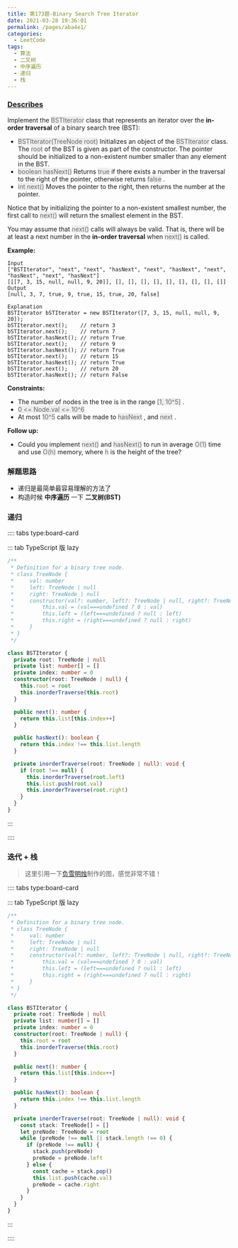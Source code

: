 ```yaml
---
title: 第173题-Binary Search Tree Iterator
date: 2021-03-28 19:36:01
permalink: /pages/aba4e1/
categories:
  - LeetCode
tags:
  - 算法
  - 二叉树
  - 中序遍历
  - 递归
  - 栈
---
```


### [Describes](https://leetcode-cn.com/problems/binary-search-tree-iterator/)

Implement the <span style="background: #eee; color: #666;">BSTIterator</span> class that represents an iterator over the **in-order traversal** of a binary search tree (BST):

- <span style="background: #eee; color: #666;">BSTIterator(TreeNode root)</span> Initializes an object of the <span style="background: #eee; color: #666;">BSTIterator</span> class. The <span style="background: #eee; color: #666;">root</span> of the BST is given as part of the constructor. The pointer should be initialized to a non-existent number smaller than any element in the BST.
- <span style="background: #eee; color: #666;">boolean hasNext()</span> Returns <span style="background: #eee; color: #666;">true</span> if there exists a number in the traversal to the right of the pointer, otherwise returns <span style="background: #eee; color: #666;">false</span> .
- <span style="background: #eee; color: #666;">int next()</span> Moves the pointer to the right, then returns the number at the pointer.

Notice that by initializing the pointer to a non-existent smallest number, the first call to <span style="background: #eee; color: #666;">next()</span> will return the smallest element in the BST.

You may assume that <span style="background: #eee; color: #666;">next()</span> calls will always be valid. That is, there will be at least a next number in the **in-order traversal** when <span style="background: #eee; color: #666;">next()</span> is called.

<!-- more -->

**Example:**

```
Input
["BSTIterator", "next", "next", "hasNext", "next", "hasNext", "next", "hasNext", "next", "hasNext"]
[[[7, 3, 15, null, null, 9, 20]], [], [], [], [], [], [], [], [], []]
Output
[null, 3, 7, true, 9, true, 15, true, 20, false]

Explanation
BSTIterator bSTIterator = new BSTIterator([7, 3, 15, null, null, 9, 20]);
bSTIterator.next();    // return 3
bSTIterator.next();    // return 7
bSTIterator.hasNext(); // return True
bSTIterator.next();    // return 9
bSTIterator.hasNext(); // return True
bSTIterator.next();    // return 15
bSTIterator.hasNext(); // return True
bSTIterator.next();    // return 20
bSTIterator.hasNext(); // return False
```

**Constraints:**

- The number of nodes in the tree is in the range <span style="background: #eee; color: #666;">[1, 10^5]</span> .
- <span style="background: #eee; color: #666;">0 <= Node.val <= 10^6</span>
- At most <span style="background: #eee; color: #666;">10^5</span> calls will be made to <span style="background: #eee; color: #666;">hasNext</span> , and <span style="background: #eee; color: #666;">next</span> .

**Follow up:**

- Could you implement <span style="background: #eee; color: #666;">next()</span> and <span style="background: #eee; color: #666;">hasNext()</span> to run in average <span style="background: #eee; color: #666;">O(1)</span> time and use <span style="background: #eee; color: #666;">O(h)</span> memory, where <span style="background: #eee; color: #666;">h</span> is the height of the tree?

### 解题思路

- 递归是最简单最容易理解的方法了
- 构造时候 **中序遍历** 一下 **二叉树(BST)**

### 递归

:::: tabs type:board-card

::: tab TypeScript 版 lazy

```TypeScript
/**
 * Definition for a binary tree node.
 * class TreeNode {
 *     val: number
 *     left: TreeNode | null
 *     right: TreeNode | null
 *     constructor(val?: number, left?: TreeNode | null, right?: TreeNode | null) {
 *         this.val = (val===undefined ? 0 : val)
 *         this.left = (left===undefined ? null : left)
 *         this.right = (right===undefined ? null : right)
 *     }
 * }
 */

class BSTIterator {
  private root: TreeNode | null
  private list: number[] = []
  private index: number = 0
  constructor(root: TreeNode | null) {
    this.root = root
    this.inorderTraverse(this.root)
  }

  public next(): number {
    return this.list[this.index++]
  }

  public hasNext(): boolean {
    return this.index !== this.list.length
  }

  private inorderTraverse(root: TreeNode | null): void {
    if (root !== null) {
      this.inorderTraverse(root.left)
      this.list.push(root.val)
      this.inorderTraverse(root.right)
    }
  }
}
```

:::

::::

### 迭代 + 栈

> 这里引用一下[负雪明烛](https://leetcode-cn.com/problems/binary-search-tree-iterator/solution/fu-xue-ming-zhu-dan-diao-zhan-die-dai-la-dkrm/)制作的图，感觉非常不错！

<DynamicImportPhotoSwipe 
  :items="[{src: 'https://cdn.jsdelivr.net/gh/xiaojun996/CDN/images/leetcode/binary-search-tree-iterator-fuxuemingzhu.jpeg',thumbnail: 'https://cdn.jsdelivr.net/gh/xiaojun996/CDN/images/leetcode/binary-search-tree-iterator-fuxuemingzhu.jpeg',w: 1280,h: 720}]"
/>

:::: tabs type:board-card

::: tab TypeScript 版 lazy

```TypeScript
/**
 * Definition for a binary tree node.
 * class TreeNode {
 *     val: number
 *     left: TreeNode | null
 *     right: TreeNode | null
 *     constructor(val?: number, left?: TreeNode | null, right?: TreeNode | null) {
 *         this.val = (val===undefined ? 0 : val)
 *         this.left = (left===undefined ? null : left)
 *         this.right = (right===undefined ? null : right)
 *     }
 * }
 */

class BSTIterator {
  private root: TreeNode | null
  private list: number[] = []
  private index: number = 0
  constructor(root: TreeNode | null) {
    this.root = root
    this.inorderTraverse(this.root)
  }

  public next(): number {
    return this.list[this.index++]
  }

  public hasNext(): boolean {
    return this.index !== this.list.length
  }

  private inorderTraverse(root: TreeNode | null): void {
    const stack: TreeNode[] = []
    let preNode: TreeNode = root
    while (preNode !== null || stack.length !== 0) {
      if (preNode !== null) {
        stack.push(preNode)
        preNode = preNode.left
      } else {
        const cache = stack.pop()
        this.list.push(cache.val)
        preNode = cache.right
      }
    }
  }
}
```

:::

::::
